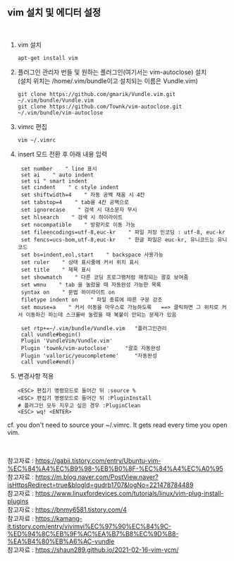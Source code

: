 ## vim 설치 및 에디터 설정

<br>

1. vim 설치
   ```console
   apt-get install vim
   ```

2. 플러그인 관리자 번들 및 원하는 플러그인(여기서는 vim-autoclose) 설치     
   (설치 위치는 /home/.vim/bundle이고 설치되는 이름은 Vundle.vim)
   ```console
   git clone https://github.com/gmarik/Vundle.vim.git ~/.vim/bundle/Vundle.vim
   git clone https://github.com/Townk/vim-autoclose.git ~/.vim/bundle/vim-autoclose
   ```

3. vimrc 편집
   ```console
   vim ~/.vimrc
   ```

4. insert 모드 전환 후 아래 내용 입력
   ```console
    set number    " line 표시
    set ai    " auto indent
    set si " smart indent
    set cindent    " c style indent
    set shiftwidth=4    " 자동 공백 채움 시 4칸
    set tabstop=4    " tab을 4칸 공백으로
    set ignorecase    " 검색 시 대소문자 무시
    set hlsearch    " 검색 시 하이라이트
    set nocompatible    " 방향키로 이동 가능
    set fileencodings=utf-8,euc-kr    " 파일 저장 인코딩 : utf-8, euc-kr
    set fencs=ucs-bom,utf-8,euc-kr    " 한글 파일은 euc-kr, 유니코드는 유니코드
    set bs=indent,eol,start    " backspace 사용가능
    set ruler    " 상태 표시줄에 커서 위치 표시
    set title    " 제목 표시
    set showmatch    " 다른 코딩 프로그램처럼 매칭되는 괄호 보여줌
    set wmnu    " tab 을 눌렀을 때 자동완성 가능한 목록
    syntax on    " 문법 하이라이트 on
    filetype indent on    " 파일 종류에 따른 구문 강조
    set mouse=a    " 커서 이동을 마우스로 가능하도록   ==> 클릭하면 그 위치로 커서 이동하긴 하는데 스크롤바 눌렀을 때 복붙이 안되는 문제가 있음

    set rtp+=~/.vim/bundle/Vundle.vim	"플러그인관리
    call vundle#begin()
    Plugin 'VundleVim/Vundle.vim'
    Plugin 'townk/vim-autoclose'	 "괄호 자동완성
    Plugin 'valloric/youcompleteme'     "자동완성
    call vundle#end()
    ```

4. 변경사항 적용
   ```console
   <ESC> 편집기 명령모드로 들어간 뒤 :source %
   <ESC> 편집기 명령모드로 들어간 뒤 :PluginInstall 
   # 플러그인 모두 지우고 싶은 경우 :PluginClean
   <ESC> wq! <ENTER>
   ```

cf. you don't need to source your ~/.vimrc. It gets read every time you open vim.

<br>

참고자료 : https://gabii.tistory.com/entry/Ubuntu-vim-%EC%84%A4%EC%B9%98-%EB%B0%8F-%EC%84%A4%EC%A0%95     
참고자료 : https://m.blog.naver.com/PostView.naver?isHttpsRedirect=true&blogId=gudrb1707&logNo=221478784489    
참고자료 : https://www.linuxfordevices.com/tutorials/linux/vim-plug-install-plugins      
참고자료 : https://bnmy6581.tistory.com/4    
참고자료 : https://kamang-it.tistory.com/entry/vivimvi%EC%97%90%EC%84%9C-%ED%94%8C%EB%9F%AC%EA%B7%B8%EC%9D%B8-%EA%B4%80%EB%A6%AC-vundle    
참고자료 : https://shaun289.github.io/2021-02-16-vim-ycm/    

